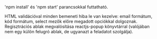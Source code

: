'npm install' és 'npm start' parancsokkal futtatható. 

HTML validációval minden bemeneti hiba le van kezelve: email formátum, kód formátum, select mezők előre megadott opciókkal dolgoznak. \
Regisztrációs ablak megvalósítása reactjs-popup könyvtárral (valójában nem egy külön felugró ablak, de ugyanazt a feladatot szolgálja).
